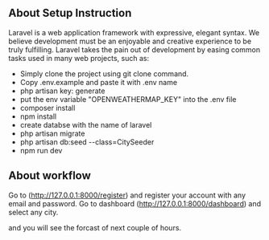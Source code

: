 ## About Setup Instruction

Laravel is a web application framework with expressive, elegant syntax. We believe development must be an enjoyable and creative experience to be truly fulfilling. Laravel takes the pain out of development by easing common tasks used in many web projects, such as:

- Simply clone the project using git clone command.
- Copy .env.example and paste it with .env name
- php artisan key: generate
- put the env variable "OPENWEATHERMAP_KEY" into the .env file
- composer install
- npm install
- create databse with the name of laravel
- php artisan migrate
- php artisan db:seed --class=CitySeeder
- npm run dev


## About workflow

Go to (http://127.0.0.1:8000/register) and register your account with any email and password.
Go to dashboard (http://127.0.0.1:8000/dashboard) and select any city.

and you will see the forcast of next couple of hours.